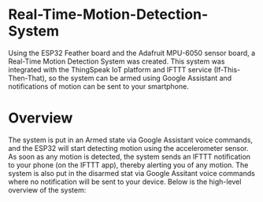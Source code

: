# Real-Time-Motion-Detection-System

Using the ESP32 Feather board and the Adafruit MPU-6050 sensor board, a Real-Time Motion Detection System was created. This system was integrated with the ThingSpeak IoT platform and IFTTT service (If-This-Then-That), so the system can be armed using Google Assistant and notifications of motion can be sent to your smartphone. 

# Overview

The system is put in an Armed state via Google Assistant voice commands, and the ESP32 will start detecting motion using the accelerometer sensor. As soon as any motion is detected, the system sends an IFTTT notification to your phone (on the IFTTT app), thereby alerting you of any motion. The system is also put in the disarmed stat via Google Assitant voice commands where no notification will be sent to your device. Below is the high-level overview of the system:

